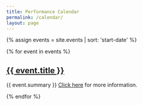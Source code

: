 ```yaml
---
title: Performance Calendar
permalink: /calendar/
layout: page
---
```


{% assign events = site.events | sort: 'start-date' %}

{% for event in events %}
  <h2><a href="{{ event.url }}">{{ event.title }}</a></h2>
  <p>{{ event.summary }}
  <a href="{{ event.url }}">Click here</a> for more information.</p>
{% endfor %}
